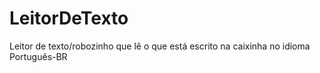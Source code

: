 # LeitorDeTexto
Leitor de texto/robozinho que lê o que está escrito na caixinha no idioma Português-BR
